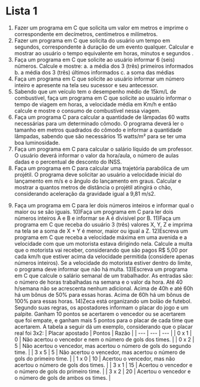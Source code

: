 # Lista 1

1. Fazer um programa em C que solicita um valor em metros e imprime o correspondente em
decímetros, centímetros e milímetros.
2. Fazer um programa em C que solicita do usuário um tempo em segundos, correspondente
à duração de um evento qualquer. Calcular e mostrar ao usuário o tempo equivalente em
horas, minutos e segundos .
3. Faça um programa em C que solicite ao usuário informar 6 (seis) números. Calcule e
mostre:
  a. a média dos 3 (três) primeiros informados
  b. a média dos 3 (três) últimos informados
  c. a soma das médias
4. Faça um programa em C que solicite ao usuário informar um número inteiro e apresente na
tela seu sucessor e seu antecessor.
5. Sabendo que um veículo tem o desempenho médio de 15km/L de combustível, faça um
programa em C que solicite ao usuário informar o tempo de viagem em horas, a velocidade
média em Km/h e então calcule e mostre o consumo de combustível nessa viagem.
6. Faça um programa C para calcular a quantidade de lâmpadas 60 watts necessárias para
um determinado cômodo. O programa deverá ler o tamanho em metros quadrados do
cômodo e informar a quantidade lâmpadas, sabendo que são necessários 15 watts/m² para
se ter uma boa luminosidade.
7. Faça um programa em C para calcular o salário líquido de um professor. O usuário deverá
informar o valor da hora/aula, o número de aulas dadas e o percentual de desconto do
INSS.
8. Faça um programa em C para calcular uma trajetória parabólica de um projétil. O programa
deve solicitar ao usuário a velocidade inicial do lançamento em m/s e o ângulo do
lançamento em graus. Calcular e mostrar a quantos metros de distância o projétil atingirá o
chão, considerando aceleração da gravidade igual a 9,81 m/s2.
9) Faça um programa em C para ler dois números inteiros e informar qual o maior ou se são
iguais.
10)Faça um programa em C para ler dois números inteiros A e B e informar se A é divisível
por B.
11)Faça um programa em C que receba do usuário 3 (três) valores X, Y, Z e imprima na tela
se a soma de X + Y é menor, maior ou igual a Z.
12)Escreva um programa em C que receba a velocidade máxima em uma avenida e a
velocidade com que um motorista estava dirigindo nela. Calcule a multa que o motorista vai
receber, considerando que são pagos R$ 5,00 por cada km/h que estiver acima da
velocidade permitida (considere apenas números inteiros). Se a velocidade do motorista
estiver dentro do limite, o programa deve informar que não há multa.
13)Escreva um programa em C que calcule o salário semanal de um trabalhador. As entradas
são: o número de horas trabalhadas na semana e o valor da hora. Até 40 h/semana não se
acrescenta nenhum adicional. Acima de 40h e até 60h há um bônus de 50% para essas
horas. Acima de 60h há um bônus de 100% para essas horas.
14)Zeca está organizando um bolão de futebol. Segundo suas regras, os apostadores
informam o placar do jogo e um palpite. Ganham 10 pontos se acertarem o vencedor ou se
acertarem que foi empate, e ganham mais 5 pontos para o placar de cada time que
acertarem. A tabela a seguir dá um exemplo, considerando que o placar real foi 3x2:
| Placar apostado | Pontos | Razão |
| --- | --- | --- |
| 0 x 1 | 0 | Não acertou o vencedor e nem o número de gols dos times. |
| 0 x 2 | 5 | Não acertou o vencedor, mas acertou o número de gols do segundo time. |
| 3 x 5 | 5 | Não acertou o vencedor, mas acertou o número de gols do primeiro time. |
| 1 x 0 | 10 | Acertou o vencedor, mas não acertou o número de gols dos times. |
| 3 x 1 | 15 | Acertou o vencedor e o número de gols do primeiro time. |
| 3 x 2 | 20 | Acertou o vencedor e o número de gols de ambos os times. |
